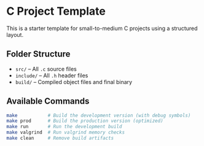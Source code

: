 # C Project Template

This is a starter template for small-to-medium C projects using a structured layout.

## Folder Structure

- `src/` – All `.c` source files
- `include/` – All `.h` header files
- `build/` – Compiled object files and final binary

## Available Commands

```sh
make           # Build the development version (with debug symbols)
make prod      # Build the production version (optimized)
make run       # Run the development build
make valgrind  # Run valgrind memory checks
make clean     # Remove build artifacts

